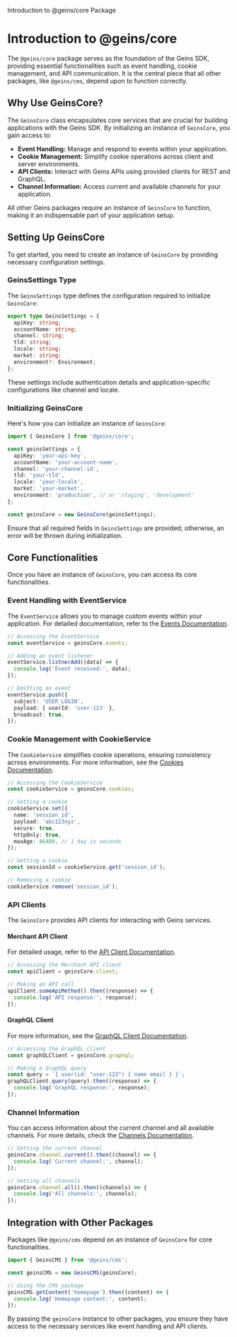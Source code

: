 Introduction to @geins/core Package

# Introduction to @geins/core

The `@geins/core` package serves as the foundation of the Geins SDK, providing essential functionalities such as event handling, cookie management, and API communication. It is the central piece that all other packages, like `@geins/cms`, depend upon to function correctly.

## Why Use GeinsCore?

The `GeinsCore` class encapsulates core services that are crucial for building applications with the Geins SDK. By initializing an instance of `GeinsCore`, you gain access to:

- **Event Handling:** Manage and respond to events within your application.
- **Cookie Management:** Simplify cookie operations across client and server environments.
- **API Clients:** Interact with Geins APIs using provided clients for REST and GraphQL.
- **Channel Information:** Access current and available channels for your application.

All other Geins packages require an instance of `GeinsCore` to function, making it an indispensable part of your application setup.

## Setting Up GeinsCore

To get started, you need to create an instance of `GeinsCore` by providing necessary configuration settings.

### GeinsSettings Type

The `GeinsSettings` type defines the configuration required to initialize `GeinsCore`:

```typescript
export type GeinsSettings = {
  apiKey: string;
  accountName: string;
  channel: string;
  tld: string;
  locale: string;
  market: string;
  environment?: Environment;
};
```

These settings include authentication details and application-specific configurations like channel and locale.

### Initializing GeinsCore

Here's how you can initialize an instance of `GeinsCore`:

```typescript
import { GeinsCore } from '@geins/core';

const geinsSettings = {
  apiKey: 'your-api-key',
  accountName: 'your-account-name',
  channel: 'your-channel-id',
  tld: 'your-tld',
  locale: 'your-locale',
  market: 'your-market',
  environment: 'production', // or 'staging', 'development'
};

const geinsCore = new GeinsCore(geinsSettings);
```

Ensure that all required fields in `GeinsSettings` are provided; otherwise, an error will be thrown during initialization.

## Core Functionalities

Once you have an instance of `GeinsCore`, you can access its core functionalities.

### Event Handling with EventService

The `EventService` allows you to manage custom events within your application. For detailed documentation, refer to the [Events Documentation](/packages/core/events).

```typescript
// Accessing the EventService
const eventService = geinsCore.events;

// Adding an event listener
eventService.listnerAdd((data) => {
  console.log('Event received:', data);
});

// Emitting an event
eventService.push({
  subject: 'USER_LOGIN',
  payload: { userId: 'user-123' },
  broadcast: true,
});
```

### Cookie Management with CookieService

The `CookieService` simplifies cookie operations, ensuring consistency across environments. For more information, see the [Cookies Documentation](/packages/core/cookies).

```typescript
// Accessing the CookieService
const cookieService = geinsCore.cookies;

// Setting a cookie
cookieService.set({
  name: 'session_id',
  payload: 'abc123xyz',
  secure: true,
  httpOnly: true,
  maxAge: 86400, // 1 day in seconds
});

// Getting a cookie
const sessionId = cookieService.get('session_id');

// Removing a cookie
cookieService.remove('session_id');
```

### API Clients

The `GeinsCore` provides API clients for interacting with Geins services.

#### Merchant API Client

For detailed usage, refer to the [API Client Documentation](/packages/core/api-client).

```typescript
// Accessing the Merchant API client
const apiClient = geinsCore.client;

// Making an API call
apiClient.someApiMethod().then((response) => {
  console.log('API response:', response);
});
```

#### GraphQL Client

For more information, see the [GraphQL Client Documentation](/packages/core/graphql-client).

```typescript
// Accessing the GraphQL client
const graphQLClient = geinsCore.graphql;

// Making a GraphQL query
const query = `{ user(id: "user-123") { name email } }`;
graphQLClient.query(query).then((response) => {
  console.log('GraphQL response:', response);
});
```

### Channel Information

You can access information about the current channel and all available channels. For more details, check the [Channels Documentation](/packages/core/channel).

```typescript
// Getting the current channel
geinsCore.channel.current().then((channel) => {
  console.log('Current channel:', channel);
});

// Getting all channels
geinsCore.channel.all().then((channels) => {
  console.log('All channels:', channels);
});
```

## Integration with Other Packages

Packages like `@geins/cms` depend on an instance of `GeinsCore` for core functionalities.

```typescript
import { GeinsCMS } from '@geins/cms';

const geinsCMS = new GeinsCMS(geinsCore);

// Using the CMS package
geinsCMS.getContent('homepage').then((content) => {
  console.log('Homepage content:', content);
});
```

By passing the `geinsCore` instance to other packages, you ensure they have access to the necessary services like event handling and API clients.
